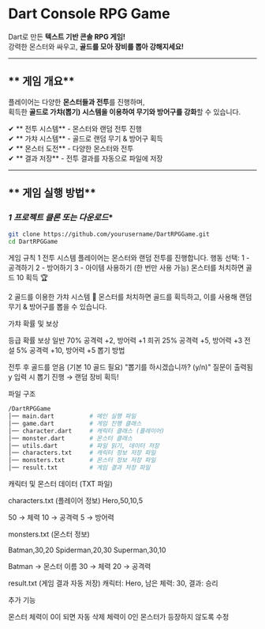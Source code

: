 # Dart Console RPG Game 
Dart로 만든 **텍스트 기반 콘솔 RPG 게임!**  
강력한 몬스터와 싸우고, **골드를 모아 장비를 뽑아 강해지세요!**  


---

## ** 게임 개요**
플레이어는 다양한 **몬스터들과 전투**를 진행하며,  
획득한 **골드로 가챠(뽑기) 시스템을 이용하여 무기와 방어구를 강화**할 수 있습니다.  

✔ ** 전투 시스템** - 몬스터와 랜덤 전투 진행  
✔ ** 가챠 시스템** - 골드로 랜덤 무기 & 방어구 획득  
✔ ** 몬스터 도전** - 다양한 몬스터와 전투  
✔ ** 결과 저장** - 전투 결과를 자동으로 파일에 저장  

---

## ** 게임 실행 방법**
### *1 프로젝트 클론 또는 다운로드**
```sh
git clone https://github.com/yourusername/DartRPGGame.git
cd DartRPGGame

```

 게임 규칙
1 전투 시스템
플레이어는 몬스터와 랜덤 전투를 진행합니다.
행동 선택:
1 - 공격하기
2 - 방어하기
3 - 아이템 사용하기 (한 번만 사용 가능)
몬스터를 처치하면 골드 10 획득 🏆



2 골드를 이용한 가챠 시스템 🎰
몬스터를 처치하면 골드를 획득하고, 이를 사용해 랜덤 무기 & 방어구를 뽑을 수 있습니다.

 가챠 확률 및 보상

등급	확률	보상
 일반	70%	공격력 +2, 방어력 +1
 희귀	25%	공격력 +5, 방어력 +3
 전설	5%	공격력 +10, 방어력 +5
 뽑기 방법

전투 후 골드를 얻음 (기본 10 골드 필요)
"뽑기를 하시겠습니까? (y/n)" 질문이 출력됨
y 입력 시 뽑기 진행 → 랜덤 장비 획득!



파일 구조
```sh
/DartRPGGame
│── main.dart          # 메인 실행 파일
│── game.dart          # 게임 진행 클래스
│── character.dart     # 캐릭터 클래스 (플레이어)
│── monster.dart       # 몬스터 클래스
│── utils.dart         # 파일 읽기, 데이터 저장
│── characters.txt     # 캐릭터 정보 저장 파일
│── monsters.txt       # 몬스터 정보 저장 파일
│── result.txt         # 게임 결과 저장 파일

```
 캐릭터 및 몬스터 데이터 (TXT 파일)

 characters.txt (플레이어 정보)
 Hero,50,10,5

50 → 체력
10 → 공격력
5 → 방어력

monsters.txt (몬스터 정보)

Batman,30,20
Spiderman,20,30
Superman,30,10

Batman → 몬스터 이름
30 → 체력
20 → 공격력

result.txt (게임 결과 자동 저장)
캐릭터: Hero, 남은 체력: 30, 결과: 승리

추가 기능

몬스터 체력이 0이 되면 자동 삭제
체력이 0인 몬스터가 등장하지 않도록 수정